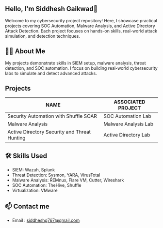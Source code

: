 ## Hello, I'm Siddhesh Gaikwad👋
Welcome to my cybersecurity project repository!
Here, I showcase practical projects covering SOC Automation, Malware Analysis, and Active Directory Attack Detection. Each project focuses on hands-on skills, real-world attack simulation, and detection techniques.

## 👨‍💻 About Me
My projects demonstrate skills in SIEM setup, malware analysis, threat detection, and SOC automation.
I focus on building real-world cybersecurity labs to simulate and detect advanced attacks.

## Projects
|NAME                                         | ASSOCIATED PROJECT   |
|--------------------------------------       |----------------------|
|Security Automation with Shuffle SOAR	      |  SOC Automation Lab  |
|Malware Analysis    |  Malware Analysis Lab|
|Active Directory Security and Threat Hunting	|  Active Directory Lab|

## 🛠️ Skills Used
- SIEM: Wazuh, Splunk
- Threat Detection: Sysmon, YARA, VirusTotal
- Malware Analysis: REMnux, Flare VM, Cutter, Wireshark
- SOC Automation: TheHive, Shuffle
- Virtualization: VMware

## 📫 Contact me 
- Email : siddheshg767@gmail.com



